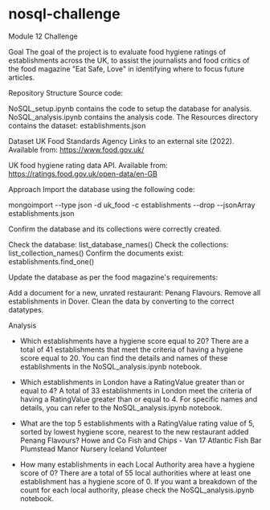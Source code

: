 # nosql-challenge
Module 12 Challenge

Goal
The goal of the project is to evaluate food hygiene ratings of establishments across the UK, to assist the journalists and food critics of the food magazine "Eat Safe, Love" in identifying where to focus future articles.

Repository Structure
Source code:

NoSQL_setup.ipynb contains the code to setup the database for analysis.
NoSQL_analysis.ipynb contains the analysis code.
The Resources directory contains the dataset: establishments.json

Dataset
UK Food Standards Agency Links to an external site (2022). Available from: https://www.food.gov.uk/

UK food hygiene rating data API. Available from: https://ratings.food.gov.uk/open-data/en-GB

Approach
Import the database using the following code:

mongoimport --type json -d uk_food -c establishments --drop --jsonArray establishments.json

Confirm the database and its collections were correctly created.

Check the database: list_database_names()
Check the collections: list_collection_names()
Confirm the documents exist: establishments.find_one()

Update the database as per the food magazine's requirements:

Add a document for a new, unrated restaurant: Penang Flavours.
Remove all establishments in Dover.
Clean the data by converting to the correct datatypes.

Analysis

- Which establishments have a hygiene score equal to 20?
There are a total of 41 establishments that meet the criteria of having a hygiene score equal to 20. You can find the details and names of these establishments in the NoSQL_analysis.ipynb notebook.

- Which establishments in London have a RatingValue greater than or equal to 4?
A total of 33 establishments in London meet the criteria of having a RatingValue greater than or equal to 4. For specific names and details, you can refer to the NoSQL_analysis.ipynb notebook.

- What are the top 5 establishments with a RatingValue rating value of 5, sorted by lowest hygiene score, nearest to the new restaurant added Penang Flavours?
Howe and Co Fish and Chips - Van 17
Atlantic Fish Bar
Plumstead Manor Nursery
Iceland
Volunteer

- How many establishments in each Local Authority area have a hygiene score of 0?
There are a total of 55 local authorities where at least one establishment has a hygiene score of 0. If you want a breakdown of the count for each local authority, please check the NoSQL_analysis.ipynb notebook.
